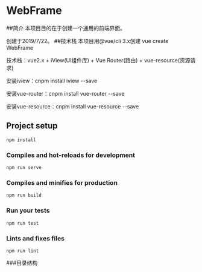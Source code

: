 # WebFrame

##简介
本项目目的在于创建一个通用的前端界面。

创建于2019/7/22。
##技术栈
本项目用@vue/cli 3.x创建 vue create WebFrame

技术栈：vue2.x + iView(UI组件库) + Vue Router(路由) + vue-resource(资源请求)

安装iview：cnpm install iview --save

安装vue-router：cnpm install vue-router --save

安装vue-resource：cnpm install vue-resource --save



## Project setup
```
npm install
```

### Compiles and hot-reloads for development
```
npm run serve
```

### Compiles and minifies for production
```
npm run build
```

### Run your tests
```
npm run test
```

### Lints and fixes files
```
npm run lint
```

###目录结构

